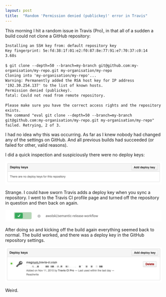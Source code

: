 ```yaml
---
layout: post
title:  "Random 'Permission denied (publickey)' error in Travis"
---
```


This morning I hit a random issue in Travis (Pro), in that all of a sudden a build could not clone a GitHub repository:

```
Installing an SSH key from: default repository key
Key fingerprint: 5e:fd:38:1f:01:e2:f0:87:8e:77:91:e7:70:37:c0:14
3.68s

$ git clone --depth=50 --branch=my-branch git@github.com:my-organisation/my-repo.git my-organisation/my-repo
Cloning into 'my-organisation/my-repo'...
Warning: Permanently added the RSA host key for IP address '192.30.254.137' to the list of known hosts.
Permission denied (publickey).
fatal: Could not read from remote repository.

Please make sure you have the correct access rights and the repository exists.
The command "eval git clone --depth=50 --branch=my-branch git@github.com:my-organisation/my-repo.git my-organisation/my-repo" failed. Retrying, 2 of 3.
```

I had no idea why this was occurring. As far as I knew nobody had changed any of the settings on GitHub. And all previous builds had succeeded (or failed for other, valid reasons).

I did a quick inspection and suspiciously there were no deploy keys:

![github-deploykey-empty](/assets/img/2015-11-11-no-deploy-keys.png)

Strange. I could have sworn Travis adds a deploy key when you sync a repository. I went to the Travis CI profile page and turned off the repository in question and then back on again.

![travis-git-repo-on](/assets/img/2015-11-11-repo-sync.png)

After doing so and kicking off the build again everything seemed back to normal. The build worked, and there was a deploy key in the GitHub repository settings.

![github-deploy-key](/assets/img/2015-11-11-deploy-key.png)

Weird.